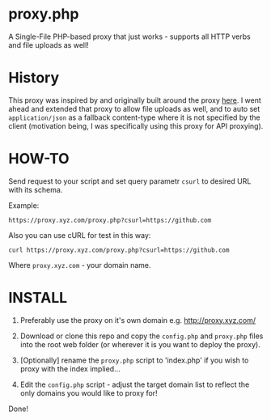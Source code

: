 # proxy.php
A Single-File PHP-based proxy that just works - supports all HTTP verbs and file uploads as well!

History
========

This proxy was inspired by and originally built around the proxy [here](https://code.google.com/p/php-proxy/). 
I went ahead and extended that proxy to allow file uploads as well, and to auto set `application/json` as a fallback content-type
where it is not specified by the client (motivation being, I was specifically using this proxy for API proxying).

HOW-TO
=======

Send request to your script and set query parametr `csurl` to desired URL with its schema.

Example:

`https://proxy.xyz.com/proxy.php?csurl=https://github.com`

Also you can use cURL for test in this way:

`curl https://proxy.xyz.com/proxy.php?csurl=https://github.com`

Where `proxy.xyz.com` - your domain name.

INSTALL
=======

1. Preferably use the proxy on it's own domain e.g. http://proxy.xyz.com/
   
2. Download or clone this repo and copy the `config.php` and `proxy.php` files into the root web folder (or wherever it is you want to deploy the proxy).
    
3. [Optionally] rename the `proxy.php` script to 'index.php' if you wish to proxy with the index implied...
    
4. Edit the `config.php` script - adjust the target domain list to reflect the only domains you would like to proxy for!
    
Done!

